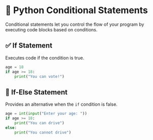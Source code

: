 # 🧭 Python Conditional Statements 

Conditional statements let you control the flow of your program by executing code blocks based on conditions.

## ✅ If Statement
Executes code if the condition is true.
```python
age = 18
if age >= 18:
    print("You can vote!")
```

## 🔁 If-Else Statement
Provides an alternative when the `if` condition is false.
```python
age = int(input("Enter your age: "))
if age >= 18:
    print("You can drive")
else:
    print("You cannot drive")
```
